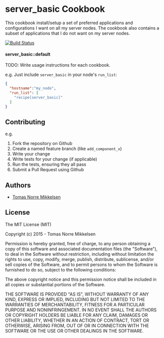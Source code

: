 server_basic Cookbook
=====================
This cookbook install/setup a set of preferred applications and configurations I want on all my server nodes. The cookbook also contains a subset of applications that I do not want on my server nodes.

[![Build Status](https://travis-ci.org/tomasnorre/chef-server_bacis.svg)](https://travis-ci.org/tomasnorre/chef-server_bacis)

#### server_basic::default
TODO: Write usage instructions for each cookbook.

e.g.
Just include `server_basic` in your node's `run_list`:

```json
{
  "hostname":"my_node",
  "run_list": [
    "recipe[server_basic]"
  ]
}
```

Contributing
------------
e.g.
1. Fork the repository on Github
2. Create a named feature branch (like `add_component_x`)
3. Write your change
4. Write tests for your change (if applicable)
5. Run the tests, ensuring they all pass
6. Submit a Pull Request using Github

Authors
-------------------
* [Tomas Norre Mikkelsen](http://github.com/tomasnorre)

License
-------

The MIT License (MIT)

Copyright (c) 2015 - Tomas Norre Mikkelsen

Permission is hereby granted, free of charge, to any person obtaining a copy
of this software and associated documentation files (the "Software"), to deal
in the Software without restriction, including without limitation the rights
to use, copy, modify, merge, publish, distribute, sublicense, and/or sell
copies of the Software, and to permit persons to whom the Software is
furnished to do so, subject to the following conditions:

The above copyright notice and this permission notice shall be included in
all copies or substantial portions of the Software.

THE SOFTWARE IS PROVIDED "AS IS", WITHOUT WARRANTY OF ANY KIND, EXPRESS OR
IMPLIED, INCLUDING BUT NOT LIMITED TO THE WARRANTIES OF MERCHANTABILITY,
FITNESS FOR A PARTICULAR PURPOSE AND NONINFRINGEMENT. IN NO EVENT SHALL THE
AUTHORS OR COPYRIGHT HOLDERS BE LIABLE FOR ANY CLAIM, DAMAGES OR OTHER
LIABILITY, WHETHER IN AN ACTION OF CONTRACT, TORT OR OTHERWISE, ARISING FROM,
OUT OF OR IN CONNECTION WITH THE SOFTWARE OR THE USE OR OTHER DEALINGS IN
THE SOFTWARE.

